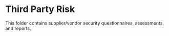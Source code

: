 # Third Party Risk
This folder contains supplier/vendor security questionnaires, assessments, and reports.
